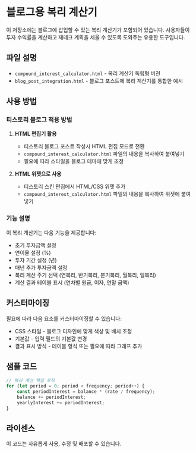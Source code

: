 # 블로그용 복리 계산기

이 저장소에는 블로그에 삽입할 수 있는 복리 계산기가 포함되어 있습니다. 사용자들이 투자 수익률을 계산하고 재테크 계획을 세울 수 있도록 도와주는 유용한 도구입니다.

## 파일 설명

- `compound_interest_calculator.html` - 복리 계산기 독립형 버전
- `blog_post_integration.html` - 블로그 포스트에 복리 계산기를 통합한 예시

## 사용 방법

### 티스토리 블로그 적용 방법

1. **HTML 편집기 활용**
   - 티스토리 블로그 포스트 작성시 HTML 편집 모드로 전환
   - `compound_interest_calculator.html` 파일의 내용을 복사하여 붙여넣기
   - 필요에 따라 스타일을 블로그 테마에 맞게 조정

2. **HTML 위젯으로 사용**
   - 티스토리 스킨 편집에서 HTML/CSS 위젯 추가
   - `compound_interest_calculator.html` 파일의 내용을 복사하여 위젯에 붙여넣기

### 기능 설명

이 복리 계산기는 다음 기능을 제공합니다:

- 초기 투자금액 설정
- 연이율 설정 (%)
- 투자 기간 설정 (년)
- 매년 추가 투자금액 설정
- 복리 계산 주기 선택 (연복리, 반기복리, 분기복리, 월복리, 일복리)
- 계산 결과 테이블 표시 (연차별 원금, 이자, 연말 금액)

## 커스터마이징

필요에 따라 다음 요소를 커스터마이징할 수 있습니다:

- CSS 스타일 - 블로그 디자인에 맞게 색상 및 배치 조정
- 기본값 - 입력 필드의 기본값 변경
- 결과 표시 방식 - 테이블 형식 또는 필요에 따라 그래프 추가

## 샘플 코드

```javascript
// 복리 계산 핵심 로직
for (let period = 0; period < frequency; period++) {
    const periodInterest = balance * (rate / frequency);
    balance += periodInterest;
    yearlyInterest += periodInterest;
}
```

## 라이센스

이 코드는 자유롭게 사용, 수정 및 배포할 수 있습니다.
